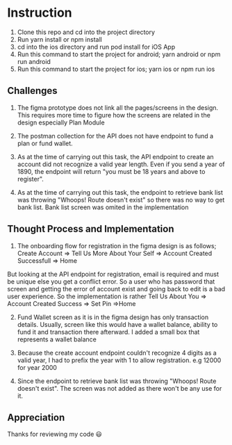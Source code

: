 # Instruction
1. Clone this repo and cd into the project directory
2. Run yarn install or npm install
3. cd into the ios directory and run pod install for iOS App
4. Run this command to start the project for android; yarn android or npm run android
4. Run this command to start the project for ios; yarn ios or npm run ios

## Challenges
1. The figma prototype does not link all the pages/screens in the design. This requires more time to figure how the screens are related in the design especially Plan Module

2. The postman collection for the API does not have endpoint to fund a plan or fund wallet.

3. As at the time of carrying out this task, the API endpoint to create an account did not recognize a valid year length. Even if you send a year of 1890, the endpoint will return "you must be 18 years and above to register". 

4. As at the time of carrying out this task, the endpoint to retrieve bank list was throwing "Whoops! Route doesn't exist" so there was no way to get bank list. Bank list screen was omited in the implementation

## Thought Process and Implementation
1. The onboarding flow for registration in the figma design is as follows; Create Account => Tell Us More About Your Self => Account Created Successfull => Home

But looking at the API endpoint for registration, email is required and must be unique else you get a conflict error. So a user who has password that screen and getting the error of account exist and going back to edit is a bad user experience. So the implementation is rather  Tell Us About You => Account Created Success => Set Pin =>Home

2. Fund Wallet screen as it is in the figma design has only transaction details. Usually, screen like this would have a wallet balance, ability to fund it and transaction there afterward. I added a small box that represents a wallet balance

3. Because the create account endpoint couldn't recognize 4 digits as a valid year, I had to prefix the year with 1 to allow registration. e.g 12000 for year 2000

3. Since the endpoint to retrieve bank list was throwing  "Whoops! Route doesn't exist". The screen was not added as there won't be any use for it.

## Appreciation
Thanks for reviewing my code 😃






